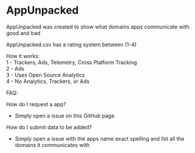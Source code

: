 # AppUnpacked
AppUnpacked was created to show what domains apps communicate with good and bad

AppUnpacked.csv has a rating system between (1-4)

How it works: <br />
1 - Trackers, Ads, Telemetry, Cross Platform Tracking <br />
2 - Ads <br />
3 - Uses Open Source Analytics <br />
4 - No Analytics, Trackers, or Ads <br />

FAQ: <br />

How do I request a app? <br />
- Simply open a issue on this GitHub page <br />

How do I submit data to be added? <br />
- Simply open a issue with the apps name exact spelling and list all the domains it communicates with <br />
